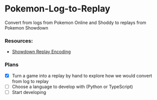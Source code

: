 # Pokemon-Log-to-Replay
Convert from logs from Pokemon Online and Shoddy to replays from Pokemon Showdown

### Resources:
- [Showdown Replay Encoding](https://github.com/smogon/pokemon-showdown/blob/master/sim/SIM-PROTOCOL.md)

### Plans
- [x] Turn a game into a replay by hand to explore how we would convert from log to replay
- [ ] Choose a language to develop with (Python or TypeScript)
- [ ] Start developing
